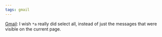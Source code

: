 ```yaml
---
tags: gmail
---
```


[Gmail](/wiki/Gmail): I wish `*a` really did select all, instead of just the messages that were visible on the current page.
